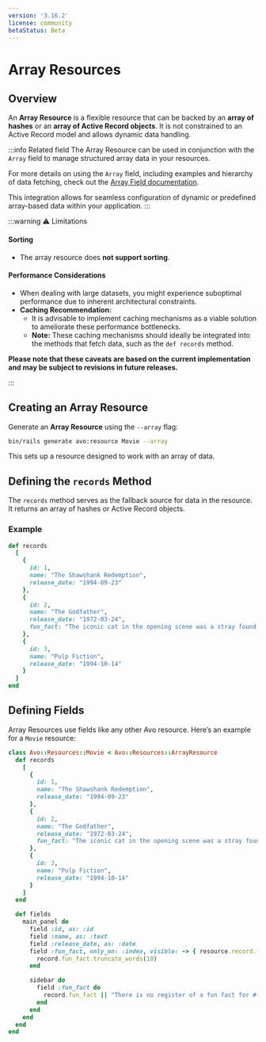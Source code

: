 ```yaml
---
version: '3.16.2'
license: community
betaStatus: Beta
---
```


# Array Resources

## Overview

An **Array Resource** is a flexible resource that can be backed by an **array of hashes** or an **array of Active Record objects**. It is not constrained to an Active Record model and allows dynamic data handling.

:::info Related field
The Array Resource can be used in conjunction with the `Array` field to manage structured array data in your resources.

For more details on using the `Array` field, including examples and hierarchy of data fetching, check out the [Array Field documentation](./fields/array).

This integration allows for seamless configuration of dynamic or predefined array-based data within your application.
:::

:::warning ⚠️ Limitations

#### Sorting
- The array resource does **not support sorting**.

#### Performance Considerations
- When dealing with large datasets, you might experience suboptimal performance due to inherent architectural constraints.
- **Caching Recommendation:**
  - It is advisable to implement caching mechanisms as a viable solution to ameliorate these performance bottlenecks.
  - **Note:** These caching mechanisms should ideally be integrated into the methods that fetch data, such as the `def records` method.

**Please note that these caveats are based on the current implementation and may be subject to revisions in future releases.**

:::

## Creating an Array Resource

Generate an **Array Resource** using the `--array` flag:

```bash
bin/rails generate avo:resource Movie --array
```

This sets up a resource designed to work with an array of data.

## Defining the `records` Method

The `records` method serves as the fallback source for data in the resource. It returns an array of hashes or Active Record objects.

### Example

```ruby
def records
  [
    {
      id: 1,
      name: "The Shawshank Redemption",
      release_date: "1994-09-23"
    },
    {
      id: 2,
      name: "The Godfather",
      release_date: "1972-03-24",
      fun_fact: "The iconic cat in the opening scene was a stray found by director Francis Ford Coppola on the studio lot."
    },
    {
      id: 3,
      name: "Pulp Fiction",
      release_date: "1994-10-14"
    }
  ]
end
```

## Defining Fields

Array Resources use fields like any other Avo resource. Here’s an example for a `Movie` resource:

```ruby
class Avo::Resources::Movie < Avo::Resources::ArrayResource
  def records
    [
      {
        id: 1,
        name: "The Shawshank Redemption",
        release_date: "1994-09-23"
      },
      {
        id: 2,
        name: "The Godfather",
        release_date: "1972-03-24",
        fun_fact: "The iconic cat in the opening scene was a stray found by director Francis Ford Coppola on the studio lot."
      },
      {
        id: 3,
        name: "Pulp Fiction",
        release_date: "1994-10-14"
      }
    ]
  end

  def fields
    main_panel do
      field :id, as: :id
      field :name, as: :text
      field :release_date, as: :date
      field :fun_fact, only_on: :index, visible: -> { resource.record.fun_fact.present? } do
        record.fun_fact.truncate_words(10)
      end

      sidebar do
        field :fun_fact do
          record.fun_fact || "There is no register of a fun fact for #{record.name}"
        end
      end
    end
  end
end
```
